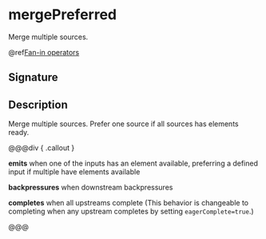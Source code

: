 # mergePreferred

Merge multiple sources.

@ref[Fan-in operators](../index.md#fan-in-operators)

## Signature

## Description

Merge multiple sources. Prefer one source if all sources has elements ready.


@@@div { .callout }

**emits** when one of the inputs has an element available, preferring a defined input if multiple have elements available

**backpressures** when downstream backpressures

**completes** when all upstreams complete (This behavior is changeable to completing when any upstream completes by setting `eagerComplete=true`.)

@@@

